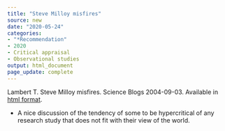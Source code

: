```yaml
---
title: "Steve Milloy misfires"
source: new
date: "2020-05-24"
categories:
- "*Recommendation"
- 2020
- Critical appraisal
- Observational studies
output: html_document
page_update: complete
---
```


Lambert T. Steve Milloy misfires. Science Blogs 2004-09-03. Available in [html format](https://scienceblogs.com/deltoid/2004/09/03/milloykellermann).

<!---More--->

+ A nice discussion of the tendency of some to be hypercritical of any research study that does not fit with their view of the world.
